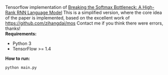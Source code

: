 Tensorflow implementation of [Breaking the Softmax Bottleneck: A High-Rank RNN Language Model](https://arxiv.org/abs/1711.03953) 
This is a simplified version, where the core idea of the paper is implemented,  based on the excellent work of https://github.com/zihangdai/mos 
Contact me if you think there were errors, thanks!  
**Requirements:**  

* Python 3  
* TensorFlow >= 1.4  


**How to run:**  
  ```
  python main.py
  ```

